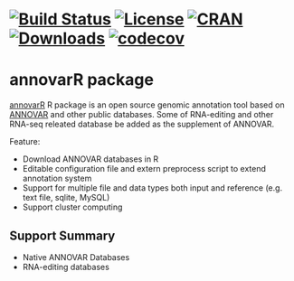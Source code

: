# [![Build Status](https://travis-ci.com/Miachol/annovarR.svg)](https://travis-ci.com/Miachol/annovarR) [![License](https://img.shields.io/badge/license-MIT-brightgreen.svg?style=flat)](https://en.wikipedia.org/wiki/MIT_License) [![CRAN](http://www.r-pkg.org/badges/version/annovarR)](https://cran.r-project.org/package=annovarR) [![Downloads](http://cranlogs.r-pkg.org/badges/annovarR?color=brightgreen)](http://www.r-pkg.org/pkg/annovarR) [![codecov](https://codecov.io/github/JhuangLab/annovarR/branch/master/graphs/badge.svg)](https://codecov.io/github/JhuangLab/annovarR) 

annovarR package
==============
[annovarR](http://bioinfo.rjh.com.cn/labs/jhuang/tools/annovarR/) R package is an open source genomic annotation tool based on [ANNOVAR](http://annovar.openbioinformatics.org/en/latest/) and other public databases. Some of RNA-editing and other RNA-seq releated database be added as the supplement of ANNOVAR.

Feature:

-   Download ANNOVAR databases in R
-   Editable configuration file and extern preprocess script to extend annotation system
-   Support for multiple file and data types both input and reference (e.g. text file, sqlite, MySQL)
-   Support cluster computing

## Support Summary

-   Native ANNOVAR Databases
-   RNA-editing databases
